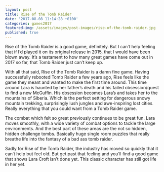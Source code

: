 ```yaml
---
layout: post
title: Rise of the Tomb Raider
date: '2017-08-08 11:14:28 +0100'
categories: games2017
featured-img: /assets/images/post-images/rise-of-the-tomb-raider.jpg
published: true
---
```


Rise of the Tomb Raider is a good game, definitely. But I can’t help feeling that if I’d played it on its original release in 2015, that I would have been blown away. It’s a testament to how many great games have come out in 2017 so far, that Tomb Raider just can’t keep up.

With all that said, Rise of the Tomb Raider is a damn fine game. Having successfully rebooted Tomb Raider a few years ago, Rise feels like the game they meant and wanted to make the first time around. This time around Lara is haunted by her father’s death and his failed obsession/quest to find a new McGuffin. His obsession becomes Lara’s and takes her to the mountains of Siberia. Which is the perfect setting for dangerous snowy mountain trekking, surprisingly lush jungles and awe-inspiring lost cities. Really everything that you could want from a Tomb Raider game.

The combat which felt so great previously continues to be great fun. Lara moves smoothly, with a wide variety of combat options to tackle the large environments. And the best part of these areas are the not so hidden, hidden challenge tombs. Basically huge single room puzzles that really breathe life into the fantasy of a bad ass tomb raider.

Sadly for Rise of the Tomb Raider, the industry has moved so quickly that it can’t help but feel old. But get past that feeling and you’ll find a good game that shows Lara Croft isn’t done yet. This classic character has still got life in her yet.